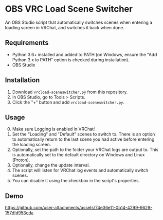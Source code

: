 # OBS VRC Load Scene Switcher

An OBS Studio script that automatically switches scenes when entering a loading screen in VRChat, and switches it back when done.

## Requirements
- Python 3.6+ installed and added to PATH (on Windows, ensure the "Add Python 3.x to PATH" option is checked during installation).
- OBS Studio

## Installation
1. Download `vrcload-sceneswitcher.py` from this repository.
2. In OBS Studio, go to Tools > Scripts.
3. Click the "+" button and add `vrcload-sceneswitcher.py`.

## Usage
0. Make sure Logging is enabled in VRChat!
1. Set the "Loading" and "Default" scenes to switch to. There is an option to automatically return to the last scene you had active before entering the loading screen.
2. Optionally, set the path to the folder your VRChat logs are output to. This is automatically set to the default directory on Windows and Linux (Proton).
3. Optionally, change the update interval.
4. The script will listen for VRChat log events and automatically switch scenes.
5. You can disable it using the checkbox in the script's properties.

## Demo
https://github.com/user-attachments/assets/74e36e11-0b14-4299-9628-157dfd953cda

